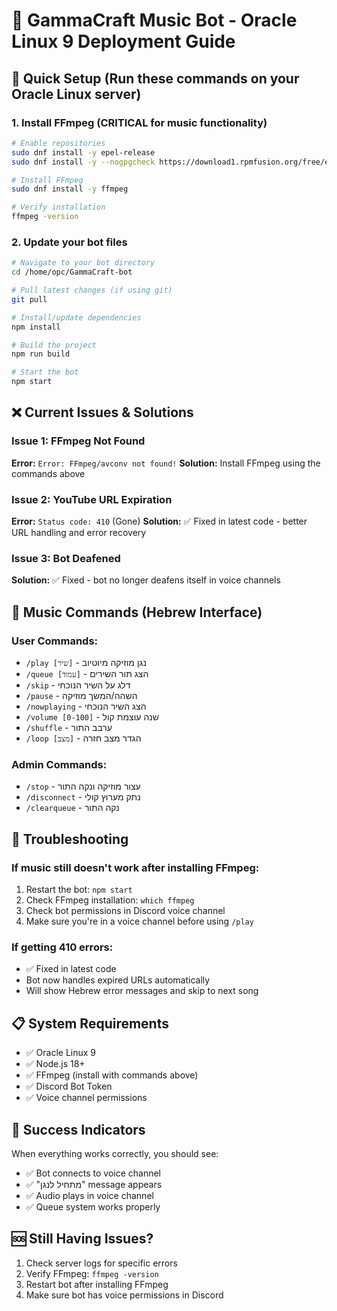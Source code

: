 # 🎵 GammaCraft Music Bot - Oracle Linux 9 Deployment Guide

## 🚀 Quick Setup (Run these commands on your Oracle Linux server)

### 1. Install FFmpeg (CRITICAL for music functionality)
```bash
# Enable repositories
sudo dnf install -y epel-release
sudo dnf install -y --nogpgcheck https://download1.rpmfusion.org/free/el/rpmfusion-free-release-$(rpm -E %rhel).noarch.rpm

# Install FFmpeg
sudo dnf install -y ffmpeg

# Verify installation
ffmpeg -version
```

### 2. Update your bot files
```bash
# Navigate to your bot directory
cd /home/opc/GammaCraft-bot

# Pull latest changes (if using git)
git pull

# Install/update dependencies
npm install

# Build the project
npm run build

# Start the bot
npm start
```

## ❌ Current Issues & Solutions

### Issue 1: FFmpeg Not Found
**Error:** `Error: FFmpeg/avconv not found!`
**Solution:** Install FFmpeg using the commands above

### Issue 2: YouTube URL Expiration
**Error:** `Status code: 410` (Gone)
**Solution:** ✅ Fixed in latest code - better URL handling and error recovery

### Issue 3: Bot Deafened
**Solution:** ✅ Fixed - bot no longer deafens itself in voice channels

## 🎵 Music Commands (Hebrew Interface)

### User Commands:
- `/play [שיר]` - נגן מוזיקה מיוטיוב
- `/queue [עמוד]` - הצג תור השירים
- `/skip` - דלג על השיר הנוכחי
- `/pause` - השהה/המשך מוזיקה
- `/nowplaying` - הצג השיר הנוכחי
- `/volume [0-100]` - שנה עוצמת קול
- `/shuffle` - ערבב התור
- `/loop [מצב]` - הגדר מצב חזרה

### Admin Commands:
- `/stop` - עצור מוזיקה ונקה התור
- `/disconnect` - נתק מערוץ קולי
- `/clearqueue` - נקה התור

## 🔧 Troubleshooting

### If music still doesn't work after installing FFmpeg:
1. Restart the bot: `npm start`
2. Check FFmpeg installation: `which ffmpeg`
3. Check bot permissions in Discord voice channel
4. Make sure you're in a voice channel before using `/play`

### If getting 410 errors:
- ✅ Fixed in latest code
- Bot now handles expired URLs automatically
- Will show Hebrew error messages and skip to next song

## 📋 System Requirements
- ✅ Oracle Linux 9
- ✅ Node.js 18+
- ✅ FFmpeg (install with commands above)
- ✅ Discord Bot Token
- ✅ Voice channel permissions

## 🎯 Success Indicators
When everything works correctly, you should see:
- ✅ Bot connects to voice channel
- ✅ "מתחיל לנגן" message appears
- ✅ Audio plays in voice channel
- ✅ Queue system works properly

## 🆘 Still Having Issues?
1. Check server logs for specific errors
2. Verify FFmpeg: `ffmpeg -version`
3. Restart bot after installing FFmpeg
4. Make sure bot has voice permissions in Discord
